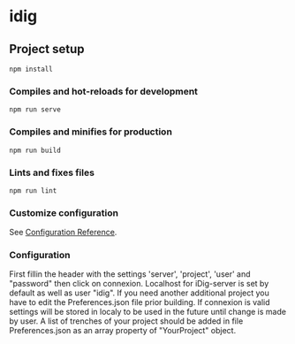 # idig

## Project setup
```
npm install
```

### Compiles and hot-reloads for development
```
npm run serve
```

### Compiles and minifies for production
```
npm run build
```

### Lints and fixes files
```
npm run lint
```

### Customize configuration
See [Configuration Reference](https://cli.vuejs.org/config/).

### Configuration
First fillin the header with the settings 'server', 'project', 'user' and "password" then click on connexion. Localhost for iDig-server is set by default as well as user "idig". If you need another additional project you have to edit the Preferences.json file prior building. If connexion is valid settings will be stored in localy to be used in the future until change is made by user.
A list of trenches of your project should be added in file Preferences.json as an array property of "YourProject" object.

